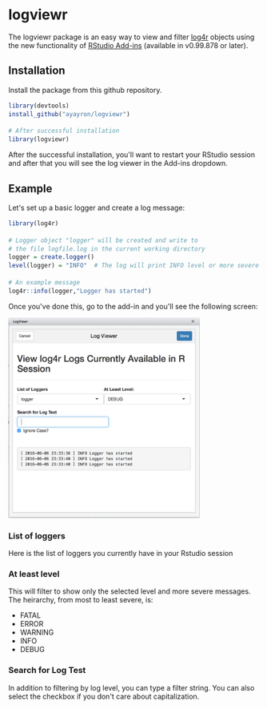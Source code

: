 # logviewr
The logviewr package is an easy way to view and filter [log4r](https://cran.r-project.org/web/packages/log4r/index.html) objects using the new functionality of [RStudio Add-ins](https://rstudio.github.io/rstudioaddins/) (available in v0.99.878 or later).

## Installation

Install the package from this github repository.

```r
library(devtools)
install_github("ayayron/logviewr")

# After successful installation
library(logviewr)
```
After the successful installation, you'll want to restart your RStudio session and after that you will see the log viewer in the Add-ins dropdown.

## Example
Let's set up a basic logger and create a log message:
```r
library(log4r)

# Logger object "logger" will be created and write to 
# the file logfile.log in the current working directory
logger = create.logger()
level(logger) = "INFO"  # The log will print INFO level or more severe messages

# An example message
log4r::info(logger,"Logger has started")
```

Once you've done this, go to the add-in and you'll see the following screen:

<img src="https://raw.githubusercontent.com/ayayron/logviewr/master/inst/screenshot.png" height=400 alt="Log Viewer Pane Screenshot">

### List of loggers
Here is the list of loggers you currently have in your Rstudio session

### At least level
This will filter to show only the selected level and more severe messages. The heirarchy, from most to least severe, is:
- FATAL
- ERROR
- WARNING
- INFO
- DEBUG

### Search for Log Test
In addition to filtering by log level, you can type a filter string. You can also select the checkbox if you don't care about capitalization.
